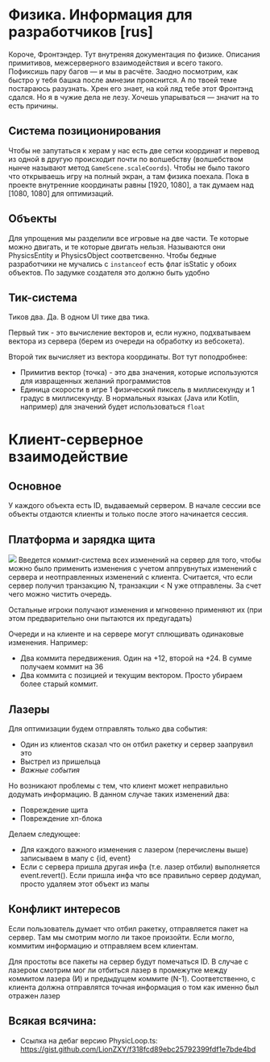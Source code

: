 # Физика. Информация для разработчиков [rus]

Короче, Фронтэндер. Тут внутреняя документация по физике. Описания примитивов, межсерверного взаимодействия и всего такого. Пофиксишь пару багов — и мы в расчёте. Заодно посмотрим, как быстро у тебя башка после амнезии прояснится. А по твоей теме постараюсь разузнать. Хрен его знает, на кой ляд тебе этот Фронтэнд сдался. Но я в чужие дела не лезу. Хочешь упарываться — значит на то есть причины.

## Система позиционирования

Чтобы не запутаться к херам у нас есть две сетки координат и перевод из одной в другую происходит почти по волшебству (волшебством нынче называют метод `GameScene.scaleCoords`). Чтобы не было такого что открываешь игру на полный экран, а там физика поехала. Пока в проекте внутренние координаты равны [1920, 1080], а так думаем над [1080, 1080] для оптимизаций.

## Объекты

Для упрощения мы разделили все игровые на две части. Те которые можно двигать, и те которые двигать нельзя. Называются они PhysicsEntity и PhysicsObject соответсвенно. Чтобы бедные разработчики не мучались с `instanceof` есть флаг isStatic у обоих объектов. По задумке создателя это должно быть удобно

## Тик-система

Тиков два. Да. В одном UI тике два тика.

Первый тик - это вычисление векторов и, если нужно, подхватываем вектора из сервера (берем из очереди на обработку из вебсокета).

Второй тик вычисляет из вектора координаты. Вот тут поподробнее:
- Примитив вектор (точка) - это два значения, которые используются для извращенных желаний программистов
- Единица скорости в игре 1 физический пиксель в миллисекунду и 1 градус в миллисекунду. В нормальных языках (Java или Kotlin, например) для значений будет использоваться `float`

# Клиент-серверное взаимодействие
## Основное

У каждого объекта есть ID, выдаваемый сервером. В начале сессии все объекты отдаются клиенты и только после этого начинается сессия.

## Платформа и зарядка щита
![](https://i.imgur.com/ckxqPMW.jpg)
Введется коммит-система всех изменений на сервер для того, чтобы можно было применить изменения с учетом аппрувнутых изменений с сервера и неотправленных изменений с клиента.
Считается, что если сервер получил транзакцию N, транзакции < N уже отправлены. За счет чего можно чистить очередь.

Остальные игроки получают изменения и мгновенно применяют их (при этом предварительно они пытаются их предугадать)

Очереди и на клиенте и на сервере могут сплющивать одинаковые изменения. Например:
- Два коммита передвижения. Один на +12, второй на +24. В сумме получаем коммит на 36
- Два коммита с позицией и текущим вектором. Просто убираем более старый коммит.

## Лазеры

Для оптимизации будем отправлять только два события:
- Один из клиентов сказал что он отбил ракетку и сервер заапрувил это
- Выстрел из пришельца
- *Важные события*

Но возникают проблемы с тем, что клиент может неправильно додумать информацию. В данном случае таких изменений два:
- Повреждение щита
- Повреждение хп-блока

Делаем следующее:
- Для каждого важного изменения с лазером (перечислены выше) записываем в мапу с {id, event}
- Если с сервера пришла другая инфа (т.е. лазер отбили) выполняется event.revert(). Если пришла инфа что все правильно сервер додумал, просто удаляем этот объект из мапы

## Конфликт интересов

Если пользователь думает что отбил ракетку, отправляется пакет на сервер. Там мы смотрим могло ли такое произойти. Если могло, коммитим информацию и отправляем всем клиентам.

Для простоты все пакеты на сервер будут помечаться ID. В случае с лазером смотрим мог ли отбиться лазер в промежутке между коммитом лазера (И) и предыдущем коммите (N-1). Соответственно, с клиента должна отправлятся точная информация о том как именно был отражен лазер

## Всякая всячина:
- Ссылка на дебаг версию PhysicLoop.ts: https://gist.github.com/LionZXY/f318fcd89ebc25792399fdf1e7bde4bd